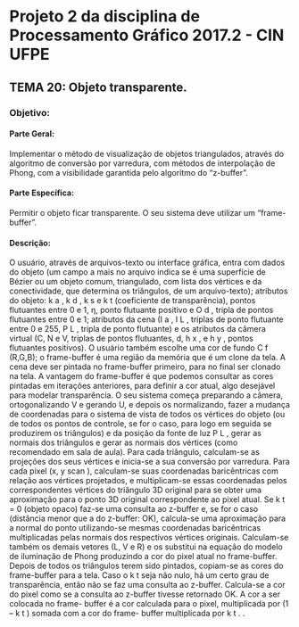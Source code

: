 ﻿# Projeto 2 da disciplina de Processamento Gráfico 2017.2 - CIN UFPE

## TEMA 20: Objeto transparente.
### Objetivo:
#### Parte Geral: 
  Implementar o método de visualização de objetos triangulados, através do
algoritmo de conversão por varredura, com métodos de interpolação de Phong, com a
visibilidade garantida pelo algoritmo do “z-buffer”.
#### Parte Específica: 
  Permitir o objeto ficar transparente. O seu sistema deve utilizar um “frame-buffer”.
#### Descrição:
O usuário, através de arquivos-texto ou interface gráfica, entra com dados do
objeto (um campo a mais no arquivo indica se é uma superfície de Bézier ou um objeto
comum, triangulado, com lista dos vértices e da conectividade, que determina os triângulos,
de um arquivo-texto); atributos do objeto: k a , k d , k s e k t (coeficiente de transparência), pontos
flutuantes entre 0 e 1, η, ponto flutuante positivo e O d , tripla de pontos flutuantes entre 0 e
1; atributos da cena (I a , I L , triplas de ponto flutuante entre 0 e 255, P L , tripla de ponto
flutuante) e os atributos da câmera virtual (C, N e V, triplas de pontos flutuantes, d, h x , e h y ,
pontos flutuantes positivos). O usuário também escolhe uma cor de fundo C f (R,G,B); o
frame-buffer é uma região da memória que é um clone da tela. A cena deve ser pintada no
frame-buffer primeiro, para no final ser clonado na tela. A vantagem do frame-buffer é que
podemos consultar as cores pintadas em iterações anteriores, para definir a cor atual, algo
desejável para modelar transparência. O seu sistema começa preparando a câmera,
ortogonalizando V e gerando U, e depois os normalizando, fazer a mudança de coordenadas
para o sistema de vista de todos os vértices do objeto (ou de todos os pontos de controle, se
for o caso, para logo em seguida se produzirem os triângulos) e da posição da fonte de luz
P L , gerar as normais dos triângulos e gerar as normais dos vértices (como recomendado em
sala de aula). Para cada triângulo, calculam-se as projeções dos seus vértices e inicia-se a
sua conversão por varredura. Para cada pixel (x, y scan ), calculam-se suas coordenadas
baricêntricas com relação aos vértices projetados, e multiplicam-se essas coordenadas pelos
correspondentes vértices do triângulo 3D original para se obter uma aproximação para o
ponto 3D original correspondente ao pixel atual. Se k t = 0 (objeto opaco) faz-se uma
consulta ao z-buffer e, se for o caso (distância menor que a do z-buffer: OK), calcula-se
uma aproximação para a normal do ponto utilizando-se mesmas coordenadas baricêntricas
multiplicadas pelas normais dos respectivos vértices originais. Calculam-se também os
demais vetores (L, V e R) e os substitui na equação do modelo de iluminação de Phong
produzindo a cor do pixel atual no frame-buffer. Depois de todos os triângulos terem sido
pintados, copiam-se as cores do frame-buffer para a tela. Caso o k t seja não nulo, há um
certo grau de transparência, então não se faz uma consulta ao z-buffer. Calcula-se a cor do
pixel como se a consulta ao z-buffer tivesse retornado OK. A cor a ser colocada no frame-
buffer é a cor calculada para o pixel, multiplicada por (1 – k t ) somada com a cor do frame-
buffer multiplicada por k t .
.